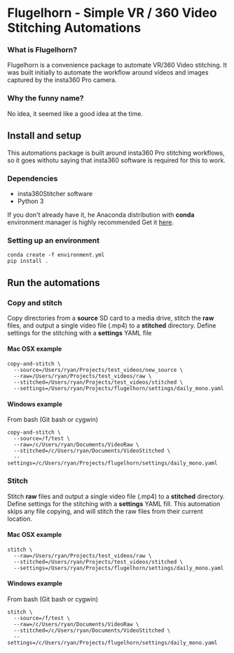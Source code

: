 # Flugelhorn - Simple VR / 360 Video Stitching Automations

### What is Flugelhorn?
Flugelhorn is a convenience package to automate VR/360 Video stitching.
It was built initially to automate the workflow around videos and images captured by the insta360 Pro camera.

### Why the funny name?
No idea, it seemed like a good idea at the time.

## Install and setup
This automations package is built around insta360 Pro stitching workflows, so it goes withotu saying that insta360 software is required for this to work.

### Dependencies
* insta360Stitcher software
* Python 3

If you don't already have it, he Anaconda distribution with **conda** environment manager is highly recommended
Get it [here](https://www.anaconda.com/download/).

### Setting up an environment
```
conda create -f environment.yml
pip install .
```

## Run the automations
### Copy and stitch
Copy directories from a **source** SD card to a media drive, stitch the **raw** files, and output a single video file (.mp4) to a **stitched** directory. Define settings for the stitching with a **settings** YAML file

#### Mac OSX example

```
copy-and-stitch \
  --source=/Users/ryan/Projects/test_videos/new_source \
  --raw=/Users/ryan/Projects/test_videos/raw \
  --stitched=/Users/ryan/Projects/test_videos/stitched \
  --settings=/Users/ryan/Projects/flugelhorn/settings/daily_mono.yaml
```


#### Windows example
From bash (Git bash or cygwin)
```
copy-and-stitch \
  --source=/f/test \
  --raw=/c/Users/ryan/Documents/VideoRaw \
  --stitched=/c/Users/ryan/Documents/VideoStitched \
  --settings=/c/Users/ryan/Projects/flugelhorn/settings/daily_mono.yaml
```


### Stitch
Stitch **raw** files and output a single video file (.mp4) to a **stitched** directory. Define settings for the stitching with a **settings** YAML fill. This automation skips any file copying, and will stitch the raw files from their current location.

#### Mac OSX example
```
stitch \
  --raw=/Users/ryan/Projects/test_videos/raw \
  --stitched=/Users/ryan/Projects/test_videos/stitched \
  --settings=/Users/ryan/Projects/flugelhorn/settings/daily_mono.yaml
```

#### Windows example
From bash (Git bash or cygwin)
```
stitch \
  --source=/f/test \
  --raw=/c/Users/ryan/Documents/VideoRaw \
  --stitched=/c/Users/ryan/Documents/VideoStitched \
  --settings=/c/Users/ryan/Projects/flugelhorn/settings/daily_mono.yaml
```
